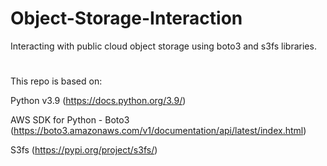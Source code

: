 # Object-Storage-Interaction

Interacting with public cloud object storage using boto3 and s3fs libraries.

# 

This repo is based on:


Python v3.9 (https://docs.python.org/3.9/)

AWS SDK for Python - Boto3 (https://boto3.amazonaws.com/v1/documentation/api/latest/index.html)

S3fs (https://pypi.org/project/s3fs/)

